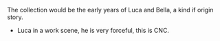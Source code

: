 
The collection would be the early years of Luca and Bella, a kind if origin story. 
- Luca in a work scene, he is very forceful, this is CNC.
